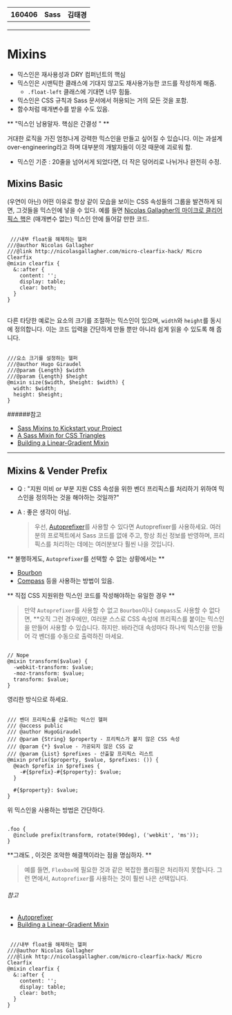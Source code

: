 <table id="meta">
    <thead><th>160406</th><th>Sass</th><th>김태경</th></thead>
    <tbody>
    <tr><td></td><td></td><td></td></tr>
    <tr><td></td><td></td><td></td></tr>
    <tr><td></td><td></td><td></td></tr>
    </tbody>
</table>

# Mixins

- 믹스인은 재사용성과 DRY 컴퍼넌트의 핵심
- 믹스인은 시맨틱한 클래스에 기대지 않고도 재사용가능한 코드를 작성하게 해줌.
    -  `.float-left` 클래스에 기대면 너무 힘듦.
- 믹스인은 CSS 규칙과 Sass 문서에서 허용되는 거의 모든 것을 포함.
- 함수처럼 매개변수를 받을 수도 있음.

** "믹스인 남용말자. 핵심은 간결성 " **

거대한 로직을 가진 엄청나게 강력한 믹스인을 만들고 싶어질 수 있습니다. 이는 과설계over-engineering라고 하며 대부분의 개발자들이 이것 때문에 괴로워 함.

- 믹스인 기준 : 20줄을 넘어서게 되었다면, 더 작은 덩어리로 나뉘거나 완전히 수정.


## Mixins Basic

(우연이 아닌) 어떤 이유로 항상 같이 모습을 보이는 CSS 속성들의 그룹을 발견하게 되면, 그것들을 믹스인에 넣을 수 있다. 예를 들면 [Nicolas Gallagher의 마이크로 클리어픽스 핵](http://nicolasgallagher.com/micro-clearfix-hack/)은 (매개변수 없는) 믹스인 안에 들어갈 만한 코드.



<pre class="highlight">
<code class="css">
 ///내부 float을 해제하는 헬퍼
///@author Nicolas Gallagher
///@link http://nicolasgallagher.com/micro-clearfix-hack/ Micro Clearfix
@mixin clearfix {
  &::after {
    content: '';
    display: table;
    clear: both;
  }
}
</code>
</pre>


다른 타당한 예로는 요소의 크기를 조절하는 믹스인이 있으며, `width`와 `height`를 동시에 정의합니다. 이는 코드 입력을 간단하게 만들 뿐만 아니라 쉽게 읽을 수 있도록 해 줍니다.

<pre class="highlight"><code class="css">
///요소 크기를 설정하는 헬퍼
///@author Hugo Giraudel
///@param {Length} $width
///@param {Length} $height
@mixin size($width, $height: $width) {
  width: $width;
  height: $height;
}
</code></pre>


######참고

* [Sass Mixins to Kickstart your Project](http://www.sitepoint.com/sass-mixins-kickstart-project/)
* [A Sass Mixin for CSS Triangles](http://www.sitepoint.com/sass-mixin-css-triangles/)
* [Building a Linear-Gradient Mixin](http://www.sitepoint.com/building-linear-gradient-mixin-sass/)


___
## Mixins & Vender Prefix

- Q : "지원 미비 or 부분 지원 CSS 속성을 위한 벤더 프리픽스를 처리하기 위하여 믹스인을 정의하는 것을 해야하는 것일까?"
- A : 좋은 생각이 아님.

  >우선, [Autoprefixer](https://github.com/postcss/autoprefixer)를 사용할 수 있다면 Autoprefixer를 사용하세요. 여러분의 프로젝트에서 Sass 코드를 없애 주고, 항상 최신 정보를 반영하며, 프리픽스를 처리하는 데에는 여러분보다 훨씬 나을 것입니다.

** 불행하게도, `Autoprefixer`를 선택할 수 없는 상황에서는 **
- [Bourbon](http://bourbon.io/)
- [Compass](http://compass-style.org/)
등을 사용하는 방법이 있음.

** 직접 CSS 지원위한 믹스인 코드를 작성해야하는 유일한 경우 **

>만약 `Autoprefixer`를 사용할 수 없고 `Bourbon`이나 `Compass`도 사용할 수 없다면, **오직 그런 경우에만, 여러분 스스로 CSS 속성에 프리픽스를 붙이는 믹스인을 만들어 사용할 수 있습니다. 하지만. 바라건대 속성마다 하나씩 믹스인을 만들어 각 벤더를 수동으로 출력하진 마세요.

<pre class="highlight"><code class="css">
// Nope
@mixin transform($value) {
  -webkit-transform: $value;
  -moz-transform: $value;
  transform: $value;
}
</code></pre>

영리한 방식으로 하세요.

<pre class="highlight"><code class="css">
/// 벤더 프리픽스를 산출하는 믹스인 헬퍼
/// @access public
/// @author HugoGiraudel
/// @param {String} $property - 프리픽스가 붙지 않은 CSS 속성
/// @param {*} $value - 가공되지 않은 CSS 값
/// @param {List} $prefixes - 산출할 프리픽스 리스트
@mixin prefix($property, $value, $prefixes: ()) {
  @each $prefix in $prefixes {
    -#{$prefix}-#{$property}: $value;
  }

  #{$property}: $value;
}
</code></pre>

위 믹스인을 사용하는 방법은 간단하다.

<pre class="highlight"><code class="css">
.foo {
  @include prefix(transform, rotate(90deg), ('webkit', 'ms'));
}
</code></pre>

**그래도 , 이것은 조악한 해결책이라는 점을 명심하자. **
>예를 들면, `Flexbox`에 필요한 것과 같은 복잡한 폴리필은 처리하지 못합니다. 그런 면에서, `Autoprefixer`를 사용하는 것이 훨씬 나은 선택입니다.

###### 참고

* [Autoprefixer](https://github.com/postcss/autoprefixer)
* [Building a Linear-Gradient Mixin](http://www.sitepoint.com/building-linear-gradient-mixin-sass/)




<pre class="highlight">
<code class="css">
 ///내부 float을 해제하는 헬퍼
///@author Nicolas Gallagher
///@link http://nicolasgallagher.com/micro-clearfix-hack/ Micro Clearfix
@mixin clearfix {
  &::after {
    content: '';
    display: table;
    clear: both;
  }
}
</code>
</pre>



